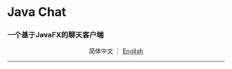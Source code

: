 # Java Chat
### 一个基于**JavaFX**的聊天客户端 

<p align="center">
  简体中文
  ｜
  <a href="https://github.com/Cthaat/JavaChat/blob/master/README.md">English</a>
</p>

---

